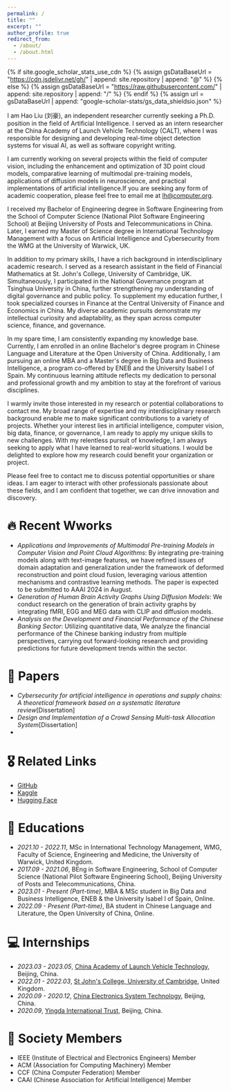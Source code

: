 ```yaml
---
permalink: /
title: ""
excerpt: ""
author_profile: true
redirect_from: 
  - /about/
  - /about.html
---
```


{% if site.google_scholar_stats_use_cdn %}
{% assign gsDataBaseUrl = "https://cdn.jsdelivr.net/gh/" | append: site.repository | append: "@" %}
{% else %}
{% assign gsDataBaseUrl = "https://raw.githubusercontent.com/" | append: site.repository | append: "/" %}
{% endif %}
{% assign url = gsDataBaseUrl | append: "google-scholar-stats/gs_data_shieldsio.json" %}

<span class='anchor' id='about-me'></span>

I am Hao Liu (刘豪), an independent researcher currently seeking a Ph.D. position in the field of Artificial Intelligence. I served as an intern researcher at the China Academy of Launch Vehicle Technology (CALT), where I was responsible for designing and developing real-time object detection systems for visual AI, as well as software copyright writing.

I am currently working on several projects within the field of computer vision, including the enhancement and optimization of 3D point cloud models, comparative learning of multimodal pre-training models, applications of diffusion models in neuroscience, and practical implementations of artificial intelligence.If you are seeking any form of academic cooperation, please feel free to email me at <a href="mailto:lh@computer.org">lh@computer.org</a>.

I received my Bachelor of Engineering degree in Software Engineering from the School of Computer Science (National Pilot Software Engineering School) at Beijing University of Posts and Telecommunications in China. Later, I earned my Master of Science degree in International Technology Management with a focus on Artificial Intelligence and Cybersecurity from the WMG at the University of Warwick, UK.

In addition to my primary skills, I have a rich background in interdisciplinary academic research. I served as a research assistant in the field of Financial Mathematics at St. John's College, University of Cambridge, UK. Simultaneously, I participated in the National Governance program at Tsinghua University in China, further strengthening my understanding of digital governance and public policy. To supplement my education further, I took specialized courses in Finance at the Central University of Finance and Economics in China. My diverse academic pursuits demonstrate my intellectual curiosity and adaptability, as they span across computer science, finance, and governance.

In my spare time, I am consistently expanding my knowledge base. Currently, I am enrolled in an online Bachelor's degree program in Chinese Language and Literature at the Open University of China. Additionally, I am pursuing an online MBA and a Master's degree in Big Data and Business Intelligence, a program co-offered by ENEB and the University Isabel I of Spain. My continuous learning attitude reflects my dedication to personal and professional growth and my ambition to stay at the forefront of various disciplines.

I warmly invite those interested in my research or potential collaborations to contact me. My broad range of expertise and my interdisciplinary research background enable me to make significant contributions to a variety of projects. Whether your interest lies in artificial intelligence, computer vision, big data, finance, or governance, I am ready to apply my unique skills to new challenges. With my relentless pursuit of knowledge, I am always seeking to apply what I have learned to real-world situations. I would be delighted to explore how my research could benefit your organization or project.

Please feel free to contact me to discuss potential opportunities or share ideas. I am eager to interact with other professionals passionate about these fields, and I am confident that together, we can drive innovation and discovery.


# 🔥 Recent Wworks
- *Applications and Improvements of Multimodal Pre-training Models in Computer Vision and Point Cloud Algorithms*: By integrating pre-training models along with text-image features, we have refined issues of domain adaptation and generalization under the framework of deformed reconstruction and point cloud fusion, leveraging various attention mechanisms and contrastive learning methods. The paper is expected to be submitted to AAAI 2024 in August.
- *Generation of Human Brain Activity Graphs Using Diffusion Models*: We conduct research on the generation of brain activity graphs by integrating fMRI, EGG and MEG data with CLIP and diffusion models.
- *Analysis on the Development and Financial Performance of the Chinese Banking Sector*: Utilizing quantitative data, We analyze the financial performance of the Chinese banking industry from multiple perspectives, carrying out forward-looking research and providing predictions for future development trends within the sector.

# 📝 Papers 
- *Cybersecurity for artificial intelligence in operations and supply chains: A theoretical framework based on a systematic literature review*[Dissertation]
- *Design and Implementation of a Crowd Sensing Multi-task Allocation System*[Dissertation]
- 

# 🎖 Related Links
- [GitHub](https://github.com/Akibaru)
- [Kaggle](https://www.kaggle.com/asunay)
- [Hugging Face](https://huggingface.co/Asuna-Yuuki)

# 📖 Educations
- *2021.10 - 2022.11*, MSc in International Technology Management, WMG, Faculty of Science, Engineering and Medicine, the University of Warwick, United Kingdom.
- *2017.09 - 2021.06*, BEng in Software Engineering, School of Computer Science (National Pilot Software Engineering School), Beijing University of Posts and Telecommunications, China.
- *2023.01 - Present (Part-time)*, MBA & MSc student in Big Data and Business Intelligence, ENEB & the University Isabel I of Spain, Online.
- *2022.09 - Present (Part-time)*, BA student in Chinese Language and Literature, the Open University of China, Online.

# 💻 Internships
- *2023.03 - 2023.05*, [China Academy of Launch Vehicle Technology](http://calt.com/), Beijing, China.
- *2022.01 - 2022.03*, [St John's College, University of Cambridge](https://www.joh.cam.ac.uk/), United Kingdom.
- *2020.09 - 2020.12*, [China Electronics System Technology](https://www.cestc.cn/), Beijing, China.
- *2020.09*, [Yingda International Trust](https://www.yditc.com.cn/), Beijing, China.

# 🤝 Society Members
- IEEE (Institute of Electrical and Electronics Engineers) Member
- ACM (Association for Computing Machinery) Member
- CCF (China Computer Federation) Member
- CAAI (Chinese Association for Artificial Intelligence) Member
